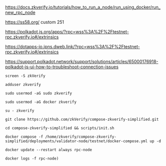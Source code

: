 https://docs.zkverify.io/tutorials/how_to_run_a_node/run_using_docker/run_new_rpc_node

https://ss58.org/ custom 251

https://polkadot.js.org/apps/?rpc=wss%3A%2F%2Ftestnet-rpc.zkverify.io#/extrinsics

https://dotapps-io.ipns.dweb.link/?rpc=wss%3A%2F%2Ftestnet-rpc.zkverify.io#/extrinsics

https://support.polkadot.network/support/solutions/articles/65000176918-polkadot-js-ui-how-to-troubleshoot-connection-issues
```shell
screen -S zkVerify
```

```shell
adduser zkverify
```

```shell
sudo usermod -aG sudo zkverify
```

```shell
sudo usermod -aG docker zkverify
```

```shell
su - zkverify
```

```shell
git clone https://github.com/zkVerify/compose-zkverify-simplified.git
```

```shell
cd compose-zkverify-simplified && scripts/init.sh
```

```shell
docker compose -f /home/zkverify/compose-zkverify-simplified/deployments/validator-node/testnet/docker-compose.yml up -d
```

```shell
docker update --restart always rpc-node
```

```shell
docker logs -f rpc-node)
```

